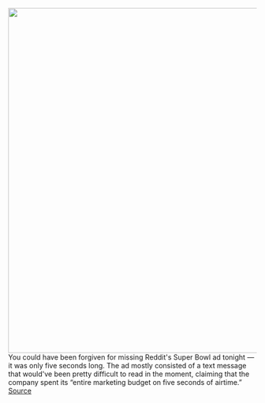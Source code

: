 <img src='https://cdn.vox-cdn.com/thumbor/KRr6_MYjKdisJ-2AfOqsQo4CdzY=/0x0:2000x1333/1200x800/filters:focal(840x507:1160x827)/cdn.vox-cdn.com/uploads/chorus_image/image/68785054/reddit.0.jpg' width='700px' /><br/>
You could have been forgiven for missing Reddit's Super Bowl ad tonight — it was only five seconds long. The ad mostly consisted of a text message that would've been pretty difficult to read in the moment, claiming that the company spent its “entire marketing budget on five seconds of airtime.”
<a href='https://www.theverge.com/2021/2/7/22271797/reddit-super-bowl-ad-five-seconds-gamestop'> Source <a/>